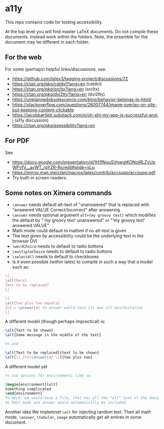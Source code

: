 # a11y

This repo contains code for testing accessibility.

At the top level you will find master LaTeX documents. Do not compile
these documents. Instead work within the folders. Note, the preamble
for the document may be different in each folder.

## For the web

For some (perhaps) helpful links/discussions, see:

* https://github.com/latex3/tagging-project/discussions/72
* https://ctan.org/pkg/catdvi?lang=en  (catdvi)
* https://ctan.org/pkg/srcltx?lang=en  (srcltx)
* https://ctan.org/pkg/dvi2tty?lang=en (dvi2tty)
* https://unplannedobsolescence.com/blog/behavior-belongs-in-html/
* https://stackoverflow.com/questions/26007744/image-overlay-on-site-but-keeping-content-clickable
* https://jacobbartlett.substack.com/p/oh-sht-my-app-is-successful-and-i (a11y discussion)
* https://ctan.org/pkg/axessibility?lang=en
## For PDF

See 
* https://docs.google.com/presentation/d/1H1fNuuSVnwgtKONojRLZvUpWPvfV__avWT_rpYZR-Ro/edit#slide=id.p
* https://mirror.mwt.me/ctan/macros/latex/contrib/accsupp/accsupp.pdf
* Try built-in screen readers. 

## Some notes on Ximera commands

* `\answer` needs default alt-text of "unanswered" that is replaced with "answered VALUE Correct/Incorrect" after answering. 
* `\answer` needs optional argument `alt={my groovy text}` which modifies the default by "'my groovy text' unanswered" or "'my groovy text' answered VALUE"
* Math mode could default to mathml if no alt-text is given
* The text given by accessibility could be the underlying text in the browser DVI
* `\wordChoice` needs to default to radio buttons
* `\multipleChoice` needs to default to radio buttons
* `\selectAll` needs to default to checkboxes
* Is it even possible (within latex) to compile in such a way that a model such as:
```latex
\[
\alt{here}
Text to be replaced?
\]

\[
\alt{two plus two equals}
2+2 = \answer{4} %% answer would have its own alt manifestation
\]
```
A different model (though perhaps impractical) is:
```latex
\alt{Text to be shown}
\alt{Some message in the middle of the text}

%% and 

\alt[Text to be replaced]{text to be shown}
\alt[\[ 2+2=\answer{4} \]]{two plus two}
```

A different model yet
```latex
%% use options for environments like so:

\begin{environment}[alt]
Something complicated
\end{environment}`
%% Here, we would have a file, that has all the "alt" text of the document.
%% Math mode and answer would automatically be included. 
```

Another idea
We implemnet `\alt` for injecting random text. Then all math mode, `\answer`, `\tabular`, `image` 
automatically get alt entires in some document. 
